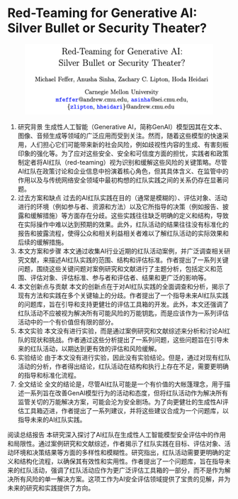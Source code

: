# Red-Teaming for Generative AI: Silver Bullet or Security Theater?

<figure><img src="../.gitbook/assets/image (10) (1) (1).png" alt=""><figcaption></figcaption></figure>

1. 研究背景 生成性人工智能（Generative AI，简称GenAI）模型因其在文本、图像、音频生成等领域的广泛应用而受到关注。然而，随着这些模型的快速采用，人们担心它们可能带来新的社会风险，例如歧视性内容的生成、有害刻板印象的强化等。为了应对这些安全、安全和可信度方面的担忧，实践者和政策制定者将AI红队（red-teaming）视为识别和缓解这些风险的关键策略。尽管AI红队在政策讨论和企业信息中扮演着核心角色，但其具体含义、在监管中的作用以及与传统网络安全领域中最初构想的红队实践之间的关系仍存在显著问题。
2. 过去方案和缺点 过去的AI红队实践在目的（通常是模糊的）、评估对象、活动进行的环境（例如参与者、资源和方法）以及它所指导的决策（例如报告、披露和缓解措施）等方面存在分歧。这些实践往往缺乏明确的定义和结构，导致在实际操作中难以达到预期的效果。此外，红队活动的结果往往没有标准化的报告和披露流程，使得公众和相关利益相关者难以了解红队活动的实际效果和后续的缓解措施。
3. 本文方案和步骤 本文通过收集AI行业近期的红队活动案例，并广泛调查相关研究文献，来描述AI红队实践的范围、结构和评估标准。作者提出了一系列关键问题，围绕这些关键问题对案例研究和文献进行了主题分析，包括定义和范围、评估对象、评估标准、参与者和评估者、结果和更广泛的影响等。
4. 本文创新点与贡献 本文的创新点在于对AI红队实践的全面调查和分析，揭示了现有方法和实践在多个关键轴上的分歧。作者提出了一个指导未来AI红队实践的问题库，旨在引导和支持更健壮的评估工具箱的开发。此外，本文还强调了红队活动不应被视为解决所有可能风险的万能钥匙，而是应该作为一系列评估活动中的一个有价值但有限的部分。
5. 本文实验 本文没有进行实验，而是通过案例研究和文献综述来分析和讨论AI红队的现状和挑战。作者通过这些分析提出了一系列问题，这些问题旨在引导未来的红队活动，以期达到更有效的评估和风险缓解。
6. 实验结论 由于本文没有进行实验，因此没有实验结论。但是，通过对现有红队活动的分析，作者得出结论，红队活动在结构和执行上存在不足，需要更明确的指导和标准化流程。
7. 全文结论 全文的结论是，尽管AI红队可能是一个有价值的大帐篷理念，用于描述一系列旨在改善GenAI模型行为的活动和态度，但将红队活动作为解决所有监管关切的万能解决方案，可能会沦为安全剧场。为了向更健壮的生成性AI评估工具箱迈进，作者提出了一系列建议，并将这些建议合成为一个问题库，以指导未来的AI红队实践。

阅读总结报告 本研究深入探讨了AI红队在生成性人工智能模型安全评估中的作用和局限性。通过案例研究和文献综述，作者揭示了红队实践在目标、评估对象、活动环境和决策结果等方面的多样性和模糊性。研究指出，红队活动需要更明确的定义和结构化流程，以确保其有效性和实用性。作者提出了一个问题库，旨在指导未来的红队活动，强调了红队活动应作为更广泛评估工具箱的一部分，而不是作为解决所有风险的单一解决方案。这项工作为AI安全评估领域提供了宝贵的见解，并为未来的研究和实践提供了方向。
